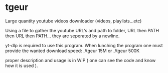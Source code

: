 # tgeur
Large quantity youtube videos downloader (videos, playlists...etc)

Using a file to gather the youtube URL's and path to folder, URL then PATH then URL then PATH... they are seperated by a newline.

yt-dlp is required to use this program.
When lunching the program one must provide the wanted download speed: ./tgeur 15M or ./tgeur 500K


proper description and usage is in WIP ( one can see the code and know how it is used ).
